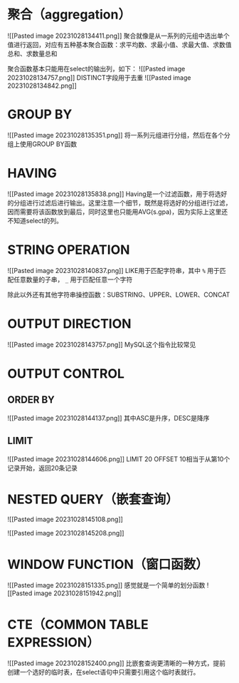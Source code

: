 # 聚合（aggregation）
![[Pasted image 20231028134411.png]]
聚合就像是从一系列的元组中选出单个值进行返回，对应有五种基本聚合函数：求平均数、求最小值、求最大值、求数值总和、求数量总和

聚合函数基本只能用在select的输出列，如下：
![[Pasted image 20231028134757.png]]
DISTINCT字段用于去重
![[Pasted image 20231028134842.png]]

# GROUP BY
![[Pasted image 20231028135351.png]]
将一系列元组进行分组，然后在各个分组上使用GROUP BY函数

# HAVING
![[Pasted image 20231028135838.png]]
Having是一个过滤函数，用于将选好的分组进行过滤后进行输出。这里注意一个细节，既然是将选好的分组进行过滤，因而需要将该函数放到最后，同时这里也只能用AVG(s.gpa)，因为实际上这里还不知道select的列。

# STRING OPERATION
![[Pasted image 20231028140837.png]]
LIKE用于匹配字符串，其中 `%` 用于匹配任意数量的子串， `_` 用于匹配任意一个字符

除此以外还有其他字符串操控函数：SUBSTRING、UPPER、LOWER、CONCAT

# OUTPUT DIRECTION
![[Pasted image 20231028143757.png]]
MySQL这个指令比较常见

# OUTPUT CONTROL
## ORDER BY
![[Pasted image 20231028144137.png]]
其中ASC是升序，DESC是降序

## LIMIT
![[Pasted image 20231028144606.png]]
LIMIT 20 OFFSET 10相当于从第10个记录开始，返回20条记录

# NESTED QUERY（嵌套查询）
![[Pasted image 20231028145108.png]]

![[Pasted image 20231028145208.png]]

# WINDOW FUNCTION（窗口函数）
![[Pasted image 20231028151335.png]]
感觉就是一个简单的划分函数
![[Pasted image 20231028151942.png]]

# CTE（COMMON TABLE EXPRESSION）
![[Pasted image 20231028152400.png]]
比嵌套查询更清晰的一种方式，提前创建一个选好的临时表，在select语句中只需要引用这个临时表就行。

